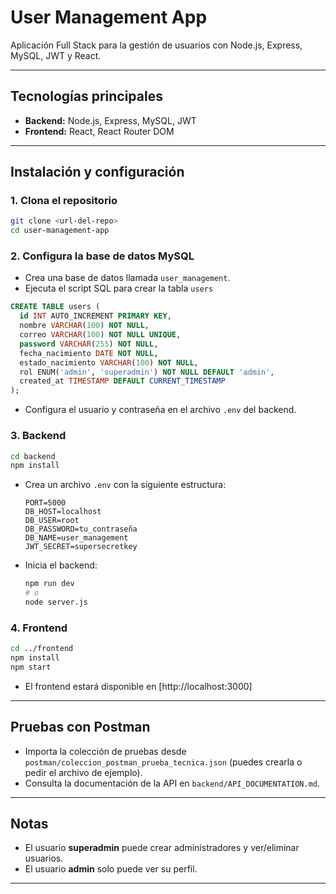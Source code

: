 # User Management App

Aplicación Full Stack para la gestión de usuarios con Node.js, Express, MySQL, JWT y React.

---

## Tecnologías principales
- **Backend:** Node.js, Express, MySQL, JWT
- **Frontend:** React, React Router DOM

---

## Instalación y configuración

### 1. Clona el repositorio
```bash
git clone <url-del-repo>
cd user-management-app
```

### 2. Configura la base de datos MySQL
- Crea una base de datos llamada `user_management`.
- Ejecuta el script SQL para crear la tabla `users` 
```sql
CREATE TABLE users (
  id INT AUTO_INCREMENT PRIMARY KEY,
  nombre VARCHAR(100) NOT NULL,
  correo VARCHAR(100) NOT NULL UNIQUE,
  password VARCHAR(255) NOT NULL,
  fecha_nacimiento DATE NOT NULL,
  estado_nacimiento VARCHAR(100) NOT NULL,
  rol ENUM('admin', 'superadmin') NOT NULL DEFAULT 'admin',
  created_at TIMESTAMP DEFAULT CURRENT_TIMESTAMP
);
```
- Configura el usuario y contraseña en el archivo `.env` del backend.

### 3. Backend
```bash
cd backend
npm install
```
- Crea un archivo `.env` con la siguiente estructura:
  ```env
  PORT=5000
  DB_HOST=localhost
  DB_USER=root
  DB_PASSWORD=tu_contraseña
  DB_NAME=user_management
  JWT_SECRET=supersecretkey
  ```
- Inicia el backend:
  ```bash
  npm run dev
  # o
  node server.js
  ```

### 4. Frontend
```bash
cd ../frontend
npm install
npm start
```
- El frontend estará disponible en [http://localhost:3000]

---

## Pruebas con Postman
- Importa la colección de pruebas desde `postman/coleccion_postman_prueba_tecnica.json` (puedes crearla o pedir el archivo de ejemplo).
- Consulta la documentación de la API en `backend/API_DOCUMENTATION.md`.

---

## Notas
- El usuario **superadmin** puede crear administradores y ver/eliminar usuarios.
- El usuario **admin** solo puede ver su perfil.

---

